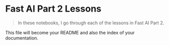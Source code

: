 <!--

#################################################
### THIS FILE WAS AUTOGENERATED! DO NOT EDIT! ###
#################################################
# file to edit: index.ipynb
# command to build the docs after a change: nbdev_build_docs

-->

# Fast AI Part 2 Lessons

> In these notebooks, I go through each of the lessons in Fast AI Part 2.


This file will become your README and also the index of your documentation.
